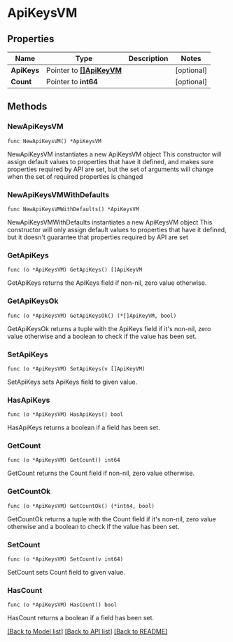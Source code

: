 # ApiKeysVM

## Properties

Name | Type | Description | Notes
------------ | ------------- | ------------- | -------------
**ApiKeys** | Pointer to [**[]ApiKeyVM**](ApiKeyVM.md) |  | [optional] 
**Count** | Pointer to **int64** |  | [optional] 

## Methods

### NewApiKeysVM

`func NewApiKeysVM() *ApiKeysVM`

NewApiKeysVM instantiates a new ApiKeysVM object
This constructor will assign default values to properties that have it defined,
and makes sure properties required by API are set, but the set of arguments
will change when the set of required properties is changed

### NewApiKeysVMWithDefaults

`func NewApiKeysVMWithDefaults() *ApiKeysVM`

NewApiKeysVMWithDefaults instantiates a new ApiKeysVM object
This constructor will only assign default values to properties that have it defined,
but it doesn't guarantee that properties required by API are set

### GetApiKeys

`func (o *ApiKeysVM) GetApiKeys() []ApiKeyVM`

GetApiKeys returns the ApiKeys field if non-nil, zero value otherwise.

### GetApiKeysOk

`func (o *ApiKeysVM) GetApiKeysOk() (*[]ApiKeyVM, bool)`

GetApiKeysOk returns a tuple with the ApiKeys field if it's non-nil, zero value otherwise
and a boolean to check if the value has been set.

### SetApiKeys

`func (o *ApiKeysVM) SetApiKeys(v []ApiKeyVM)`

SetApiKeys sets ApiKeys field to given value.

### HasApiKeys

`func (o *ApiKeysVM) HasApiKeys() bool`

HasApiKeys returns a boolean if a field has been set.

### GetCount

`func (o *ApiKeysVM) GetCount() int64`

GetCount returns the Count field if non-nil, zero value otherwise.

### GetCountOk

`func (o *ApiKeysVM) GetCountOk() (*int64, bool)`

GetCountOk returns a tuple with the Count field if it's non-nil, zero value otherwise
and a boolean to check if the value has been set.

### SetCount

`func (o *ApiKeysVM) SetCount(v int64)`

SetCount sets Count field to given value.

### HasCount

`func (o *ApiKeysVM) HasCount() bool`

HasCount returns a boolean if a field has been set.


[[Back to Model list]](../README.md#documentation-for-models) [[Back to API list]](../README.md#documentation-for-api-endpoints) [[Back to README]](../README.md)


